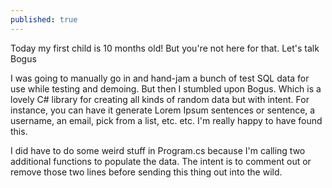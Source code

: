 ```yaml
---
published: true
---
```

Today my first child is 10 months old! But you're not here for that. Let's talk Bogus

I was going to manually go in and hand-jam a bunch of test SQL data for use while testing and demoing. But then I stumbled upon Bogus. Which is a lovely C# library for creating all kinds of random data but with intent. For instance, you can have it generate Lorem Ipsum sentences or sentence, a username, an email, pick from a list, etc. etc. I'm really happy to have found this.

I did have to do some weird stuff in Program.cs because I'm calling two additional functions to populate the data. The intent is to comment out or remove those two lines before sending this thing out into the wild.

